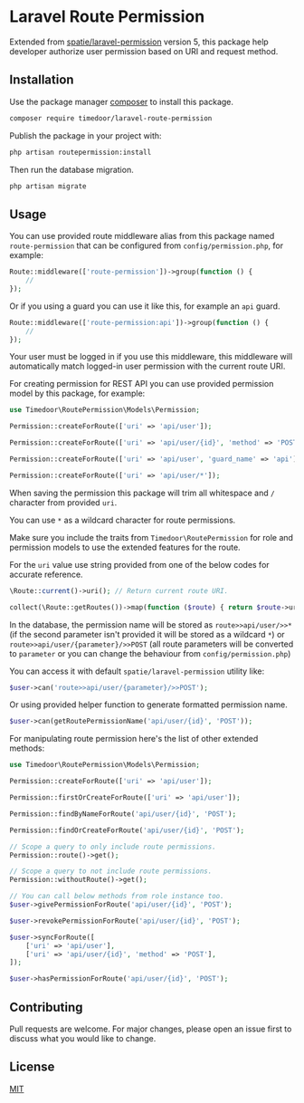# Laravel Route Permission

Extended from [spatie/laravel-permission](https://spatie.be/docs/laravel-permission/v5/introduction) version 5, this package help developer authorize user permission based on URI and request method.

## Installation

Use the package manager [composer](https://getcomposer.org/) to install this package.

```bash
composer require timedoor/laravel-route-permission
```

Publish the package in your project with:

```bash
php artisan routepermission:install
```

Then run the database migration.

```bash
php artisan migrate
```

## Usage

You can use provided route middleware alias from this package named `route-permission` that can be configured from `config/permission.php`, for example:

```php
Route::middleware(['route-permission'])->group(function () {
    //
});
```

Or if you using a guard you can use it like this, for example an `api` guard.

```php
Route::middleware(['route-permission:api'])->group(function () {
    //
});
```

Your user must be logged in if you use this middleware, this middleware will automatically match logged-in user permission with the current route URI.

For creating permission for REST API you can use provided permission model by this package, for example:

```php
use Timedoor\RoutePermission\Models\Permission;

Permission::createForRoute(['uri' => 'api/user']);

Permission::createForRoute(['uri' => 'api/user/{id}', 'method' => 'POST']);

Permission::createForRoute(['uri' => 'api/user', 'guard_name' => 'api']);

Permission::createForRoute(['uri' => 'api/user/*']);
```

When saving the permission this package will trim all whitespace and `/` character from provided `uri`.

You can use `*` as a wildcard character for route permissions.

Make sure you include the traits from `Timedoor\RoutePermission` for role and permission models to use the extended features for the route.

For the `uri` value use string provided from one of the below codes for accurate reference.

```php
\Route::current()->uri(); // Return current route URI.

collect(\Route::getRoutes())->map(function ($route) { return $route->uri(); }); // Listing all registered route URI.
```

In the database, the permission name will be stored as `route>>api/user/>>*` (if the second parameter isn't provided it will be stored as a wildcard `*`) or `route>>api/user/{parameter}/>>POST` (all route parameters will be converted to `parameter` or you can change the behaviour from `config/permission.php`)

You can access it with default `spatie/laravel-permission` utility like:

```php
$user->can('route>>api/user/{parameter}/>>POST');
```

Or using provided helper function to generate formatted permission name.

```php
$user->can(getRoutePermissionName('api/user/{id}', 'POST'));
```

For manipulating route permission here's the list of other extended methods:

```php
use Timedoor\RoutePermission\Models\Permission;

Permission::createForRoute(['uri' => 'api/user']);

Permission::firstOrCreateForRoute(['uri' => 'api/user']);

Permission::findByNameForRoute('api/user/{id}', 'POST');

Permission::findOrCreateForRoute('api/user/{id}', 'POST');

// Scope a query to only include route permissions.
Permission::route()->get();

// Scope a query to not include route permissions.
Permission::withoutRoute()->get();

// You can call below methods from role instance too.
$user->givePermissionForRoute('api/user/{id}', 'POST');

$user->revokePermissionForRoute('api/user/{id}', 'POST');

$user->syncForRoute([
    ['uri' => 'api/user'],
    ['uri' => 'api/user/{id}', 'method' => 'POST'],
]);

$user->hasPermissionForRoute('api/user/{id}', 'POST');
```

## Contributing
Pull requests are welcome. For major changes, please open an issue first to discuss what you would like to change.

## License
[MIT](https://choosealicense.com/licenses/mit/)